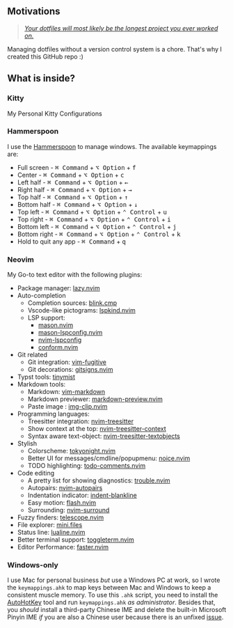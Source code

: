 ## Motivations
> [*Your dotfiles will most likely be the longest project you ever worked on.*](https://www.anishathalye.com/2014/08/03/managing-your-dotfiles/)

Managing dotfiles without a version control system is a chore. That's why I created this GitHub repo :)

## What is inside?
### Kitty
My Personal Kitty Configurations
### Hammerspoon
I use the [Hammerspoon](https://www.hammerspoon.org/) to manage windows. The available keymappings are:
- Full screen  - <kbd>⌘ Command</kbd> + <kbd>⌥ Option</kbd> + <kbd>f</kdb>
- Center       - <kbd>⌘ Command</kbd> + <kbd>⌥ Option</kbd> + <kbd>c</kdb>
- Left half    - <kbd>⌘ Command</kbd> + <kbd>⌥ Option</kbd> + <kbd>←</kdb>
- Right half   - <kbd>⌘ Command</kbd> + <kbd>⌥ Option</kbd> + <kbd>→</kdb>
- Top half     - <kbd>⌘ Command</kbd> + <kbd>⌥ Option</kbd> + <kbd>↑</kdb>
- Bottom half  - <kbd>⌘ Command</kbd> + <kbd>⌥ Option</kbd> + <kbd>↓</kdb>
- Top left     - <kbd>⌘ Command</kbd> + <kbd>⌥ Option</kbd> + <kbd>⌃ Control</kbd> + <kbd>u</kdb>
- Top right    - <kbd>⌘ Command</kbd> + <kbd>⌥ Option</kbd> + <kbd>⌃ Control</kbd> + <kbd>i</kdb>
- Bottom left  - <kbd>⌘ Command</kbd> + <kbd>⌥ Option</kbd> + <kbd>⌃ Control</kbd> + <kbd>j</kdb>
- Bottom right - <kbd>⌘ Command</kbd> + <kbd>⌥ Option</kbd> + <kbd>⌃ Control</kbd> + <kbd>k</kdb>
- Hold to quit any app - <kbd>⌘ Command</kbd> + <kbd>q</kbd>
### Neovim
My Go-to text editor with the following plugins:
- Package manager: [lazy.nvim](https://github.com/folke/lazy.nvim)
- Auto-completion 
    - Completion sources: [blink.cmp](https://github.com/saghen/blink.cmp)
    - Vscode-like pictograms: [lspkind.nvim](https://github.com/onsails/lspkind.nvim)
    - LSP support:
        - [mason.nvim](https://github.com/williamboman/mason.nvim)
        - [mason-lspconfig.nvim](https://github.com/williamboman/mason-lspconfig.nvim)
        - [nvim-lspconfig](https://github.com/neovim/nvim-lspconfig)
        - [conform.nvim](https://github.com/stevearc/conform.nvim)
- Git related
    - Git integration: [vim-fugitive](https://github.com/tpope/vim-fugitive)
    - Git decorations: [gitsigns.nvim](https://github.com/lewis6991/gitsigns.nvim)
- Typst tools: [tinymist](https://github.com/Myriad-Dreamin/tinymist?tab=readme-ov-file)
- Markdown tools:
    - Markdown: [vim-markdown](https://github.com/preservim/vim-markdown)
    - Markdown previewer: [markdown-preview.nvim](https://github.com/iamcco/markdown-preview.nvim)
    - Paste image : [img-clip.nvim](https://github.com/HakonHarnes/img-clip.nvim)
- Programming languages:
    - Treesitter integration: [nvim-treesitter](https://github.com/nvim-treesitter/nvim-treesitter)
    - Show context at the top: [nvim-treesitter-context](https://github.com/nvim-treesitter/nvim-treesitter-context)
    - Syntax aware text-object: [nvim-treesitter-textobjects](https://github.com/nvim-treesitter/nvim-treesitter-textobjects)
- Stylish
    - Colorscheme: [tokyonight.nvim](https://github.com/folke/tokyonight.nvim)
    - Better UI for messages/cmdline/popupmenu: [noice.nvim](https://github.com/folke/noice.nvim)
    - TODO highlighting: [todo-comments.nvim](https://github.com/folke/todo-comments.nvim?tab=readme-ov-file)
- Code editing
    - A pretty list for showing diagnostics: [trouble.nvim](https://github.com/folke/trouble.nvim)
    - Autopairs: [nvim-autopairs](https://github.com/windwp/nvim-autopairs)
    - Indentation indicator: [indent-blankline](https://github.com/lukas-reineke/indent-blankline.nvim)
    - Easy motion: [flash.nvim](https://github.com/folke/flash.nvim)
    - Surrounding: [nvim-surround](https://github.com/kylechui/nvim-surround)
- Fuzzy finders: [telescope.nvim](https://github.com/nvim-telescope/telescope.nvim)
- File explorer: [mini.files](https://github.com/echasnovski/mini.files)
- Status line: [lualine.nvim](https://github.com/nvim-lualine/lualine.nvim)
- Better terminal support: [toggleterm.nvim](https://github.com/akinsho/toggleterm.nvim)
- Editor Performance: [faster.nvim](https://github.com/pteroctopus/faster.nvim)

### Windows-only
I use Mac for personal business *but* use a Windows PC at work, so I wrote the `keymappings.ahk` to map keys between Mac and Windows to keep a consistent muscle memory. To use this `.ahk` script, you need to install the [AutoHotKey](https://www.autohotkey.com/) tool and run `keymappings.ahk` *as administrator*. Besides that, you *should* install a third-party Chinese IME and delete the built-in Microsoft Pinyin IME *if* you are also a Chinese user because there is an unfixed [issue](https://answers.microsoft.com/en-us/windows/forum/all/how-to-completely-disable-the-english-mode-in/2dadd3c1-e441-4e35-8049-dbcb5d50fdfc).

